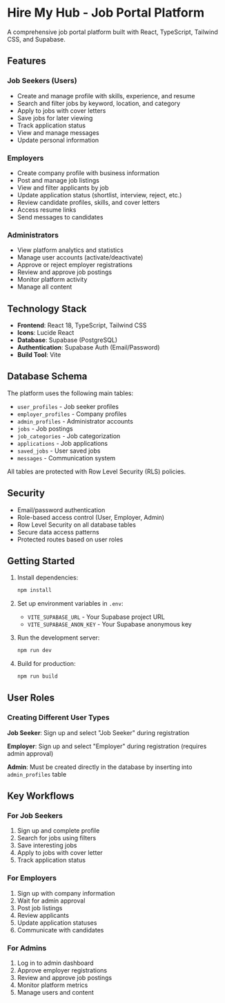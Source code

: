 # Hire My Hub - Job Portal Platform

A comprehensive job portal platform built with React, TypeScript, Tailwind CSS, and Supabase.

## Features

### Job Seekers (Users)
- Create and manage profile with skills, experience, and resume
- Search and filter jobs by keyword, location, and category
- Apply to jobs with cover letters
- Save jobs for later viewing
- Track application status
- View and manage messages
- Update personal information

### Employers
- Create company profile with business information
- Post and manage job listings
- View and filter applicants by job
- Update application status (shortlist, interview, reject, etc.)
- Review candidate profiles, skills, and cover letters
- Access resume links
- Send messages to candidates

### Administrators
- View platform analytics and statistics
- Manage user accounts (activate/deactivate)
- Approve or reject employer registrations
- Review and approve job postings
- Monitor platform activity
- Manage all content

## Technology Stack

- **Frontend**: React 18, TypeScript, Tailwind CSS
- **Icons**: Lucide React
- **Database**: Supabase (PostgreSQL)
- **Authentication**: Supabase Auth (Email/Password)
- **Build Tool**: Vite

## Database Schema

The platform uses the following main tables:
- `user_profiles` - Job seeker profiles
- `employer_profiles` - Company profiles
- `admin_profiles` - Administrator accounts
- `jobs` - Job postings
- `job_categories` - Job categorization
- `applications` - Job applications
- `saved_jobs` - User saved jobs
- `messages` - Communication system

All tables are protected with Row Level Security (RLS) policies.

## Security

- Email/password authentication
- Role-based access control (User, Employer, Admin)
- Row Level Security on all database tables
- Secure data access patterns
- Protected routes based on user roles

## Getting Started

1. Install dependencies:
   ```bash
   npm install
   ```

2. Set up environment variables in `.env`:
   - `VITE_SUPABASE_URL` - Your Supabase project URL
   - `VITE_SUPABASE_ANON_KEY` - Your Supabase anonymous key

3. Run the development server:
   ```bash
   npm run dev
   ```

4. Build for production:
   ```bash
   npm run build
   ```

## User Roles

### Creating Different User Types

**Job Seeker**: Sign up and select "Job Seeker" during registration

**Employer**: Sign up and select "Employer" during registration (requires admin approval)

**Admin**: Must be created directly in the database by inserting into `admin_profiles` table

## Key Workflows

### For Job Seekers
1. Sign up and complete profile
2. Search for jobs using filters
3. Save interesting jobs
4. Apply to jobs with cover letter
5. Track application status

### For Employers
1. Sign up with company information
2. Wait for admin approval
3. Post job listings
4. Review applicants
5. Update application statuses
6. Communicate with candidates

### For Admins
1. Log in to admin dashboard
2. Approve employer registrations
3. Review and approve job postings
4. Monitor platform metrics
5. Manage users and content
